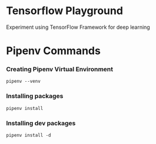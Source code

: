 # Tensorflow Playground
Experiment using TensorFlow Framework for deep learning



# Pipenv Commands
### Creating Pipenv Virtual Environment 
```
pipenv --venv
```
### Installing packages
```
pipenv install
```

### Installing dev packages
```
pipenv install -d
```